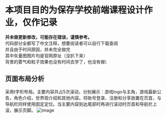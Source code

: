 # 本项目目的为保存学校前端课程设计作业，仅作记录
**并未做更新修改，可能存在错误，谨慎参考。**\
代码部分全都写了中文注释，想要阅读者可以自行下载查阅\
并且由于时间原因，并未完全做完\
其中矢量图图片均是官网原址（没扒下来）\
背景的雾气和粒子效果也没有时间去学了，也没有做\
## 页面布局分析
采用t字形布局。主要内容共占5次滚动，分别展示：游戏logo与主角，游戏最新公告，角色介绍，世界观介绍和其他内容。将账号登录、注册和分享放置在页首，与导航栏同样使用固定定位。当主要内容到达尾部时再进行滚动时页首和导航栏上滚，展示页脚。
![image](https://github.com/user-attachments/assets/7d0a8d31-93b1-4f0a-9b99-1b2769c003fd)




